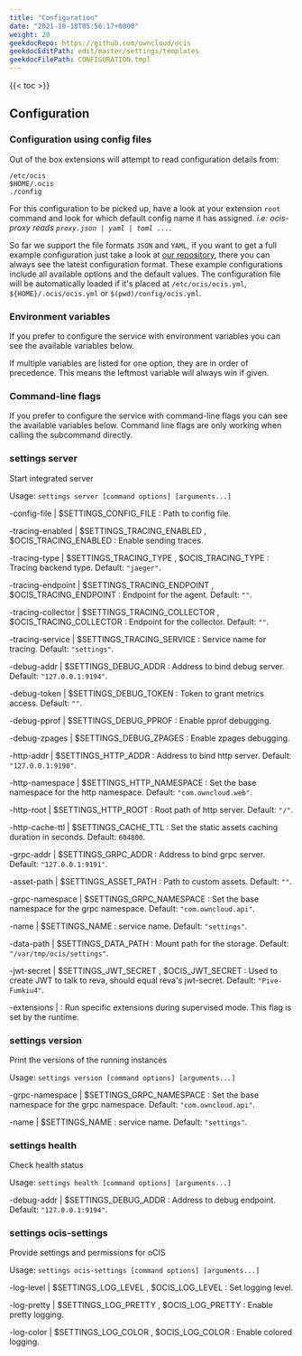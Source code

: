 ```yaml
---
title: "Configuration"
date: "2021-10-18T05:56:17+0000"
weight: 20
geekdocRepo: https://github.com/owncloud/ocis
geekdocEditPath: edit/master/settings/templates
geekdocFilePath: CONFIGURATION.tmpl
---
```


{{< toc >}}

## Configuration

### Configuration using config files

Out of the box extensions will attempt to read configuration details from:

```console
/etc/ocis
$HOME/.ocis
./config
```

For this configuration to be picked up, have a look at your extension `root` command and look for which default config name it has assigned. *i.e: ocis-proxy reads `proxy.json | yaml | toml ...`*.

So far we support the file formats `JSON` and `YAML`, if you want to get a full example configuration just take a look at [our repository](https://github.com/owncloud/ocis/tree/master/settings/config), there you can always see the latest configuration format. These example configurations include all available options and the default values. The configuration file will be automatically loaded if it's placed at `/etc/ocis/ocis.yml`, `${HOME}/.ocis/ocis.yml` or `$(pwd)/config/ocis.yml`.

### Environment variables

If you prefer to configure the service with environment variables you can see the available variables below.

If multiple variables are listed for one option, they are in order of precedence. This means the leftmost variable will always win if given.

### Command-line flags

If you prefer to configure the service with command-line flags you can see the available variables below. Command line flags are only working when calling the subcommand directly.

### settings server

Start integrated server

Usage: `settings server [command options] [arguments...]`






-config-file |  $SETTINGS_CONFIG_FILE
: Path to config file.


-tracing-enabled |  $SETTINGS_TRACING_ENABLED , $OCIS_TRACING_ENABLED
: Enable sending traces.


-tracing-type |  $SETTINGS_TRACING_TYPE , $OCIS_TRACING_TYPE
: Tracing backend type. Default: `"jaeger"`.


-tracing-endpoint |  $SETTINGS_TRACING_ENDPOINT , $OCIS_TRACING_ENDPOINT
: Endpoint for the agent. Default: `""`.


-tracing-collector |  $SETTINGS_TRACING_COLLECTOR , $OCIS_TRACING_COLLECTOR
: Endpoint for the collector. Default: `""`.


-tracing-service |  $SETTINGS_TRACING_SERVICE
: Service name for tracing. Default: `"settings"`.


-debug-addr |  $SETTINGS_DEBUG_ADDR
: Address to bind debug server. Default: `"127.0.0.1:9194"`.


-debug-token |  $SETTINGS_DEBUG_TOKEN
: Token to grant metrics access. Default: `""`.


-debug-pprof |  $SETTINGS_DEBUG_PPROF
: Enable pprof debugging.


-debug-zpages |  $SETTINGS_DEBUG_ZPAGES
: Enable zpages debugging.


-http-addr |  $SETTINGS_HTTP_ADDR
: Address to bind http server. Default: `"127.0.0.1:9190"`.


-http-namespace |  $SETTINGS_HTTP_NAMESPACE
: Set the base namespace for the http namespace. Default: `"com.owncloud.web"`.


-http-root |  $SETTINGS_HTTP_ROOT
: Root path of http server. Default: `"/"`.


-http-cache-ttl |  $SETTINGS_CACHE_TTL
: Set the static assets caching duration in seconds. Default: `604800`.


-grpc-addr |  $SETTINGS_GRPC_ADDR
: Address to bind grpc server. Default: `"127.0.0.1:9191"`.


-asset-path |  $SETTINGS_ASSET_PATH
: Path to custom assets. Default: `""`.


-grpc-namespace |  $SETTINGS_GRPC_NAMESPACE
: Set the base namespace for the grpc namespace. Default: `"com.owncloud.api"`.


-name |  $SETTINGS_NAME
: service name. Default: `"settings"`.


-data-path |  $SETTINGS_DATA_PATH
: Mount path for the storage. Default: `"/var/tmp/ocis/settings"`.


-jwt-secret |  $SETTINGS_JWT_SECRET , $OCIS_JWT_SECRET
: Used to create JWT to talk to reva, should equal reva's jwt-secret. Default: `"Pive-Fumkiu4"`.


-extensions | 
: Run specific extensions during supervised mode. This flag is set by the runtime.



### settings version

Print the versions of the running instances

Usage: `settings version [command options] [arguments...]`



























-grpc-namespace |  $SETTINGS_GRPC_NAMESPACE
: Set the base namespace for the grpc namespace. Default: `"com.owncloud.api"`.


-name |  $SETTINGS_NAME
: service name. Default: `"settings"`.

### settings health

Check health status

Usage: `settings health [command options] [arguments...]`





-debug-addr |  $SETTINGS_DEBUG_ADDR
: Address to debug endpoint. Default: `"127.0.0.1:9194"`.
























### settings ocis-settings

Provide settings and permissions for oCIS

Usage: `settings ocis-settings [command options] [arguments...]`


-log-level |  $SETTINGS_LOG_LEVEL , $OCIS_LOG_LEVEL
: Set logging level.


-log-pretty |  $SETTINGS_LOG_PRETTY , $OCIS_LOG_PRETTY
: Enable pretty logging.


-log-color |  $SETTINGS_LOG_COLOR , $OCIS_LOG_COLOR
: Enable colored logging.

























